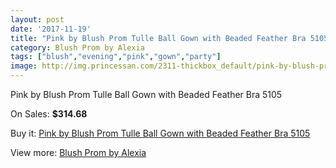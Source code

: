 ```yaml
---
layout: post
date: '2017-11-19'
title: "Pink by Blush Prom Tulle Ball Gown with Beaded Feather Bra 5105"
category: Blush Prom by Alexia
tags: ["blush","evening","pink","gown","party"]
image: http://img.princessan.com/2311-thickbox_default/pink-by-blush-prom-tulle-ball-gown-with-beaded-feather-bra-5105.jpg
---
```

Pink by Blush Prom Tulle Ball Gown with Beaded Feather Bra 5105

On Sales: **$314.68**
<a href="https://www.princessan.com/en/blush-prom-by-alexia/1049-pink-by-blush-prom-tulle-ball-gown-with-beaded-feather-bra-5105.html"><amp-img layout="responsive" width="600" height="600" src="//img.princessan.com/2311-thickbox_default/pink-by-blush-prom-tulle-ball-gown-with-beaded-feather-bra-5105.jpg" alt="Pink by Blush Prom Tulle Ball Gown with Beaded Feather Bra 5105 0" /></a>
<a href="https://www.princessan.com/en/blush-prom-by-alexia/1049-pink-by-blush-prom-tulle-ball-gown-with-beaded-feather-bra-5105.html"><amp-img layout="responsive" width="600" height="600" src="//img.princessan.com/2314-thickbox_default/pink-by-blush-prom-tulle-ball-gown-with-beaded-feather-bra-5105.jpg" alt="Pink by Blush Prom Tulle Ball Gown with Beaded Feather Bra 5105 1" /></a>
<a href="https://www.princessan.com/en/blush-prom-by-alexia/1049-pink-by-blush-prom-tulle-ball-gown-with-beaded-feather-bra-5105.html"><amp-img layout="responsive" width="600" height="600" src="//img.princessan.com/2313-thickbox_default/pink-by-blush-prom-tulle-ball-gown-with-beaded-feather-bra-5105.jpg" alt="Pink by Blush Prom Tulle Ball Gown with Beaded Feather Bra 5105 2" /></a>
<a href="https://www.princessan.com/en/blush-prom-by-alexia/1049-pink-by-blush-prom-tulle-ball-gown-with-beaded-feather-bra-5105.html"><amp-img layout="responsive" width="600" height="600" src="//img.princessan.com/2312-thickbox_default/pink-by-blush-prom-tulle-ball-gown-with-beaded-feather-bra-5105.jpg" alt="Pink by Blush Prom Tulle Ball Gown with Beaded Feather Bra 5105 3" /></a>

Buy it: [Pink by Blush Prom Tulle Ball Gown with Beaded Feather Bra 5105](https://www.princessan.com/en/blush-prom-by-alexia/1049-pink-by-blush-prom-tulle-ball-gown-with-beaded-feather-bra-5105.html "Pink by Blush Prom Tulle Ball Gown with Beaded Feather Bra 5105")

View more: [Blush Prom by Alexia](https://www.princessan.com/en/11-blush-prom-by-alexia "Blush Prom by Alexia")